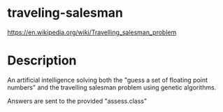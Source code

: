 # traveling-salesman
https://en.wikipedia.org/wiki/Travelling_salesman_problem

# Description
An artificial intelligence solving both the "guess a set of floating point numbers" and the travelling salesman problem using genetic algorithms.

Answers are sent to the provided "assess.class"

